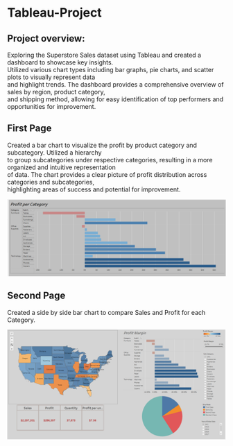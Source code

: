 # Tableau-Project

## Project overview:
Exploring the Superstore Sales dataset using Tableau and created a dashboard to showcase key insights.  
Utilized various chart types including bar graphs, pie charts, and scatter plots to visually represent data   
and highlight trends. The dashboard provides a comprehensive overview of sales by region, product category,   
and shipping method, allowing for easy identification of top performers and opportunities for improvement.

## First Page
Created a bar chart to visualize the profit by product category and subcategory. Utilized a hierarchy  
to group subcategories under respective categories, resulting in a more organized and intuitive representation  
of data. The chart provides a clear picture of profit distribution across categories and subcategories,  
highlighting areas of success and potential for improvement.

![c1](Images/c1.png)

## Second Page 
Created a side by side bar chart to compare Sales and Profit for each Category.

![dashboard](Images/dashboard.png) 


